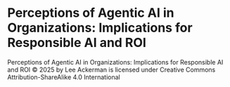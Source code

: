 # Perceptions of Agentic AI in Organizations: Implications for Responsible AI and ROI

Perceptions of Agentic AI in Organizations: Implications for Responsible AI and ROI © 2025 by Lee Ackerman is licensed under Creative Commons Attribution-ShareAlike 4.0 International 

